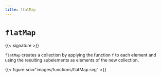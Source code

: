 ```yaml
---
title: flatMap
---
```


# `flatMap`

{{< signature >}}

`flatMap` creates a collection by applying the function `f` to each element and using the resulting subelements as elements of the new collection.

{{< figure src="images/functions/flatMap.svg" >}}
